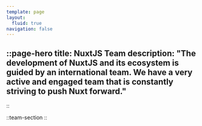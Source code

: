 ```yaml
---
template: page
layout:
  fluid: true
navigation: false
---
```

::page-hero
title: NuxtJS Team
description: "The development of NuxtJS and its ecosystem is guided by an international team. We have a very active and engaged team that is constantly striving to push Nuxt forward."
---
::

::team-section
::

